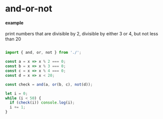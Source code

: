 # and-or-not

#### example
print numbers that are divisible by 2, divisible by either 3 or 4, but not less than 20

```javascript

import { and, or, not } from './';

const a = x => x % 2 === 0;
const b = x => x % 3 === 0;
const c = x => x % 4 === 0;
const d = x => x < 20;

const check = and(a, or(b, c), not(d));

let i = 0;
while (i < 50) {
  if (check(i)) console.log(i);
  i += 1;
}

```
